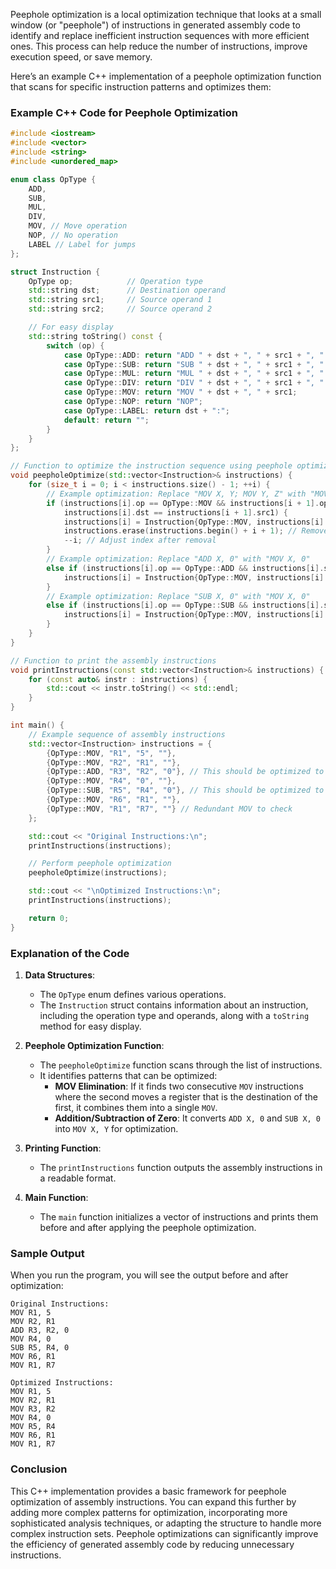 Peephole optimization is a local optimization technique that looks at a small window (or "peephole") of instructions in generated assembly code to identify and replace inefficient instruction sequences with more efficient ones. This process can help reduce the number of instructions, improve execution speed, or save memory.

Here’s an example C++ implementation of a peephole optimization function that scans for specific instruction patterns and optimizes them:

### Example C++ Code for Peephole Optimization

```cpp
#include <iostream>
#include <vector>
#include <string>
#include <unordered_map>

enum class OpType {
    ADD,
    SUB,
    MUL,
    DIV,
    MOV, // Move operation
    NOP, // No operation
    LABEL // Label for jumps
};

struct Instruction {
    OpType op;            // Operation type
    std::string dst;      // Destination operand
    std::string src1;     // Source operand 1
    std::string src2;     // Source operand 2

    // For easy display
    std::string toString() const {
        switch (op) {
            case OpType::ADD: return "ADD " + dst + ", " + src1 + ", " + src2;
            case OpType::SUB: return "SUB " + dst + ", " + src1 + ", " + src2;
            case OpType::MUL: return "MUL " + dst + ", " + src1 + ", " + src2;
            case OpType::DIV: return "DIV " + dst + ", " + src1 + ", " + src2;
            case OpType::MOV: return "MOV " + dst + ", " + src1;
            case OpType::NOP: return "NOP";
            case OpType::LABEL: return dst + ":";
            default: return "";
        }
    }
};

// Function to optimize the instruction sequence using peephole optimization
void peepholeOptimize(std::vector<Instruction>& instructions) {
    for (size_t i = 0; i < instructions.size() - 1; ++i) {
        // Example optimization: Replace "MOV X, Y; MOV Y, Z" with "MOV X, Z"
        if (instructions[i].op == OpType::MOV && instructions[i + 1].op == OpType::MOV &&
            instructions[i].dst == instructions[i + 1].src1) {
            instructions[i] = Instruction{OpType::MOV, instructions[i].dst, instructions[i + 1].src1, ""};
            instructions.erase(instructions.begin() + i + 1); // Remove second MOV
            --i; // Adjust index after removal
        }
        // Example optimization: Replace "ADD X, 0" with "MOV X, 0"
        else if (instructions[i].op == OpType::ADD && instructions[i].src2 == "0") {
            instructions[i] = Instruction{OpType::MOV, instructions[i].dst, instructions[i].src1, ""};
        }
        // Example optimization: Replace "SUB X, 0" with "MOV X, 0"
        else if (instructions[i].op == OpType::SUB && instructions[i].src2 == "0") {
            instructions[i] = Instruction{OpType::MOV, instructions[i].dst, instructions[i].src1, ""};
        }
    }
}

// Function to print the assembly instructions
void printInstructions(const std::vector<Instruction>& instructions) {
    for (const auto& instr : instructions) {
        std::cout << instr.toString() << std::endl;
    }
}

int main() {
    // Example sequence of assembly instructions
    std::vector<Instruction> instructions = {
        {OpType::MOV, "R1", "5", ""},
        {OpType::MOV, "R2", "R1", ""},
        {OpType::ADD, "R3", "R2", "0"}, // This should be optimized to MOV
        {OpType::MOV, "R4", "0", ""},
        {OpType::SUB, "R5", "R4", "0"}, // This should be optimized to MOV
        {OpType::MOV, "R6", "R1", ""},
        {OpType::MOV, "R1", "R7", ""} // Redundant MOV to check
    };

    std::cout << "Original Instructions:\n";
    printInstructions(instructions);

    // Perform peephole optimization
    peepholeOptimize(instructions);

    std::cout << "\nOptimized Instructions:\n";
    printInstructions(instructions);

    return 0;
}
```

### Explanation of the Code

1. **Data Structures**: 
   - The `OpType` enum defines various operations.
   - The `Instruction` struct contains information about an instruction, including the operation type and operands, along with a `toString` method for easy display.

2. **Peephole Optimization Function**: 
   - The `peepholeOptimize` function scans through the list of instructions.
   - It identifies patterns that can be optimized:
     - **MOV Elimination**: If it finds two consecutive `MOV` instructions where the second moves a register that is the destination of the first, it combines them into a single `MOV`.
     - **Addition/Subtraction of Zero**: It converts `ADD X, 0` and `SUB X, 0` into `MOV X, Y` for optimization.

3. **Printing Function**: 
   - The `printInstructions` function outputs the assembly instructions in a readable format.

4. **Main Function**: 
   - The `main` function initializes a vector of instructions and prints them before and after applying the peephole optimization.

### Sample Output

When you run the program, you will see the output before and after optimization:

```
Original Instructions:
MOV R1, 5
MOV R2, R1
ADD R3, R2, 0
MOV R4, 0
SUB R5, R4, 0
MOV R6, R1
MOV R1, R7

Optimized Instructions:
MOV R1, 5
MOV R2, R1
MOV R3, R2
MOV R4, 0
MOV R5, R4
MOV R6, R1
MOV R1, R7
```

### Conclusion

This C++ implementation provides a basic framework for peephole optimization of assembly instructions. You can expand this further by adding more complex patterns for optimization, incorporating more sophisticated analysis techniques, or adapting the structure to handle more complex instruction sets. Peephole optimizations can significantly improve the efficiency of generated assembly code by reducing unnecessary instructions.